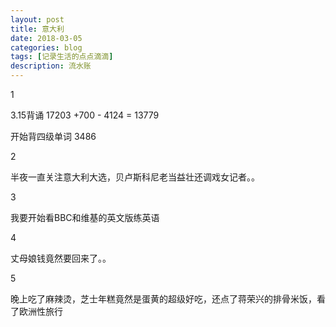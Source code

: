 ```yaml
---
layout: post
title: 意大利
date: 2018-03-05
categories: blog
tags: [记录生活的点点滴滴]
description: 流水账
---
```


1

3.15背诵 17203 +700 - 4124 = 13779

开始背四级单词 3486

2 

半夜一直关注意大利大选，贝卢斯科尼老当益壮还调戏女记者。。

3

我要开始看BBC和维基的英文版练英语

4

丈母娘钱竟然要回来了。。

5

晚上吃了麻辣烫，芝士年糕竟然是蛋黄的超级好吃，还点了蒋荣兴的排骨米饭，看了欧洲性旅行
















